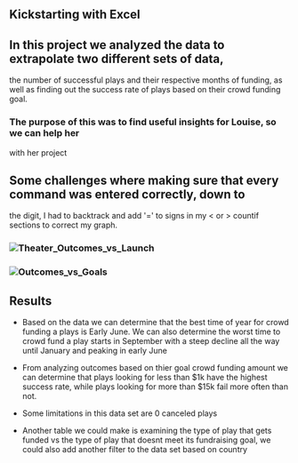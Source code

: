 ## Kickstarting with Excel

## In this project we analyzed the data to extrapolate two different sets of data,
the number of successful plays and their respective months of funding, as well as 
finding out the success rate of plays based on their crowd funding goal.

### The purpose of this was to find useful insights for Louise, so we can help her
with her project

## Some challenges where making sure that every command was entered correctly, down to
the digit, I had to backtrack and add '=' to signs in my < or >
 countif sections to correct my graph.

### ![Theater_Outcomes_vs_Launch](https://user-images.githubusercontent.com/102084269/160455038-b6c39cad-82b4-47ca-adf0-c80caede4bf8.png)


### ![Outcomes_vs_Goals](https://user-images.githubusercontent.com/102084269/160455086-4e180b31-880e-40b6-af0f-feee152827b6.png)


## Results
- Based on the data we can determine that the best time of year for crowd funding a
plays is Early June. We can also determine the worst time to crowd fund a play starts in
September with a steep decline all the way until January and peaking in early June

- From analyzing outcomes based on thier goal crowd funding amount we can determine that
plays looking for less than $1k have the highest success rate, while plays looking for
more than $15k fail more often than not.

- Some limitations in this data set are 0 canceled plays

- Another table we could make is examining the type of play that gets funded vs the type of play
that doesnt meet its fundraising goal, we could also add another filter to the data set based on country
